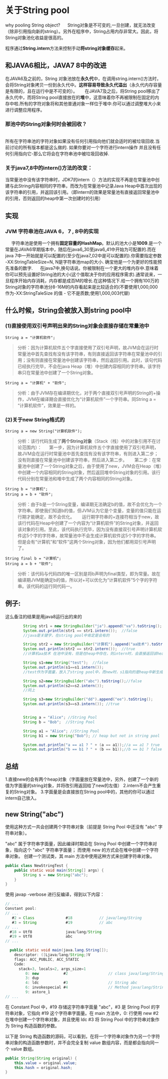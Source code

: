 # 关于String pool

why pooling String object? 
     String对象是不可变的,一旦创建，就无法改变（除非引用指向新的string）。另外在程序中，String占用内存非常大。因此，将String对象池化收益是很高的。

程序通过**String.intern**方法来控制手动**将string对象缓存**起来。

## 和JAVA6相比，JAVA7 8中的改进

在JAVA6及之前的，String 对象池放在**永久代**中，在调用string.intern()方法时，会将String对象拷贝一份到永久代中。**这样容易导致永久代溢出**（永久代内存容量是有限的，且在运行中是不可变的）。 
     在JAVA7及之后，将String pool移出了永久代中，而将String pool直接放在的**堆**中，这意味着你不再被限制在固定的内存中啦.所有的字符对象将和其他普通对象一样位于堆中.你可以通过调整堆大小来进行调整应用程序。 
     
### 那池中的String对象何时会被回收？ 
          
所有在字符串池的字符对象如果没有任何引用指向他们就会适时的被垃圾回收.当前讨论的所有版本都是这么做的. 如果你要对一个字符进行intern操作 并且没有任何引用指向它-那么它将会在字符串池中被垃圾回收掉. 

### 关于java7,8中的intern()方法的改变： 
当常量池中没有该字符串时，JDK7的intern（）方法的实现不再是在常量池中创建与此String内容相同的字符串，而改为在常量池中记录Java Heap中首次出现的该字符串的引用，并返回该引用。（即intern的效果是常量池有直接返回常量池中的引用，否则返回的heap中第一次创建时的引用）

## 实现
### JVM 字符串池在JAVA 6， 7 , 8中的实现 
     字符串池是使用一个拥有**固定容量的HashMap**。默认的池大小是**1009**.是一个常量在JAVA6早期版本中，随后在java6_30至java6_41中开始为可配置的.而在java 7中一开始就是可以配置的(至少在java7_02中是可以配置的).你需要指定参数 -XX:StringTableSize=N, N是字符串池map的大小. 确宝他是一个为更好的性能预先准备的数字. 
     在java7中,换句话说。你被限制在一个更大的堆内存中.意味着你可以预先设置好String池的大小(这个值取决于你的应用程序需求).通常说来，一旦程序开始内存消耗，内存都是成百M的增长.在这种情况下.给一个拥有100万的String对象的字符串池分8-16M的内存看起来是比较适合的(不要使用1,000,000 作为-XX:StringTaleSize 的值 - 它不是质数;使用1,000,003代替)
     
     
## 什么时候，String会被放入到string pool中


### (1)直接使用双引号声明出来的String对象会直接存储在常量池中


```
String a = "计算机软件"; 
```

> 分析：因为计算机软件五个字直接使用了双引号声明，故JVM会在运行时常量池中首先查找有没有该字符串，有则直接返回该字符串在常量池中的引用；没有则直接在常量池中创建该字符串，然后返回引用。此时，该句代码已经执行完毕，不会在java Heap（堆）中创建内容相同的字符串。该字符串只在常量池中创建了一个String对象。


```
String a = "计算机" + "软件";
```

> 分析：由于JVM存在编译期优化，对于两个直接双引号声明的String的+操作，JVM在编译期会直接优化为“计算机软件”一个字符串。同String a = “计算机软件”，效果是一样的。

### (2)关于new String格式的


```
String a = new String("计算机软件");
```

> 分析：该行代码生成了**两个String对象**（Stack（栈）中的对象引用不在讨论范围内）： 
>      第一步，因为计算机软件五个字直接使用了双引号声明，故JVM会在运行时常量池中首先查找有没有该字符串，有则进入第二步；没有则直接在常量池中创建该字符串，然后进入第二步。 
>      第二步：在常量池中创建了一个String对象之后，由于使用了new，JVM会在Heap（堆）中创建一个内容相同的String对象，然后返回堆中String对象的引用。该行代码分别在常量池和堆中生成了两个内容相同的String对象。


```
String b = "计算机";  
String a = b + "软件";
```

> 分析：由于b是一个String变量，编译期无法确定b的值，故不会优化为一个字符串。即使我们知道b的值，但JVM认为它是个变量，变量的值只能在运行期才能确定，故不会优化。 
>      运行期字符串的+连接符相当于new，故该行代码在Heap中创建了一个内容为“计算机软件”的String对象，并返回该对象的引用。至此，该代码执行完毕，因为没有直接双引号声明计算机软件这5个字的字符串，故常量池中不会生成计算机软件这5个字的字符串。但是会有“计算机”和“软件”这两个String对象，因为他们都用双引号声明了。



```
String final b = "计算机";  
String a = b + "软件";
```

> 分析：该代码与代码四的唯一区别是将b声明为final类型，即为常量。故在编译期JVM能确定b的值，所以对+可以优化为“计算机软件”5个字的字符串。该代码的运行同代码一。


## 例子:
这么备注的结果是用java8运行出的来的

```JAVA
        String str1 = new StringBuilder("ja").append("va").toString();  
        System.out.println(str1 == str1.intern());  //false
        //java是关键字，在string pool中肯定是会有的

        String str2 = new StringBuilder("计算机").append("aa技术").toString();  
        System.out.println(str2 == str2.intern());  //true
        //计算机aa技术 在池中没有，但是在heap中存在，则intern时，会直接返回该heap中的引用

        String s1=new String("test");  //false
        System.out.println(s1==s1.intern()); 
        //test作为字面量，放入了string pool中，而new时，s1指向的是heap中新生成的string对象，地址不同，为false

        String s2=new StringBuilder("abc").toString();//false
        System.out.println(s2==s2.intern()); 
        //同上

        String s3=new StringBuilder("dd").append("ee").toString();
        System.out.println(s3==s3.intern()); //true


        String a = "Alice"; //String Pool
        String b = "Bob";  //String Pool

        String a1 = "Alice"; //String Pool
        String b1 = new String("Bob"); // heap but not in string pool

        System.out.println("a == a1 ? " + (a == a1));//a == a1 ? true
        System.out.println("b == b1 ? " + (b == b1));//b == b1 ? false

```
## 总结
1.直接new的会有两个heap对象（字面量放在常量池中，另外，创建了一个新的值为字面量的string对象，并将改引用返回给了new的左值） 
2.intern不会产生重复的String对象。 
3.字面量是会直接放在String pool中的，其他的你可以通过intern自己放入。

## new String("abc")

使用这种方式一共会创建两个字符串对象（前提是 String Pool 中还没有 "abc" 字符串对象）。

"abc" 属于字符串字面量，因此编译时期会在 String Pool 中创建一个字符串对象，指向这个 "abc" 字符串字面量；
而使用 new 的方式会在堆中创建一个字符串对象。
创建一个测试类，其 main 方法中使用这种方式来创建字符串对象。

```JAVA
public class NewStringTest {
    public static void main(String[] args) {
        String s = new String("abc");
    }
}
```

使用 javap -verbose 进行反编译，得到以下内容：


```JAVA
// ...
Constant pool:
// ...
   #2 = Class              #18            // java/lang/String
   #3 = String             #19            // abc
// ...
  #18 = Utf8               java/lang/String
  #19 = Utf8               abc
// ...

  public static void main(java.lang.String[]);
    descriptor: ([Ljava/lang/String;)V
    flags: ACC_PUBLIC, ACC_STATIC
    Code:
      stack=3, locals=2, args_size=1
         0: new           #2                  // class java/lang/String
         3: dup
         4: ldc           #3                  // String abc
         6: invokespecial #4                  // Method java/lang/String."<init>":(Ljava/lang/String;)V
         9: astore_1
// ...

```

在 Constant Pool 中，#19 存储这字符串字面量 "abc"，#3 是 String Pool 的字符串对象，它指向 #19 这个字符串字面量。在 main 方法中，0: 行使用 new #2 在堆中创建一个字符串对象，并且使用 ldc #3 将 String Pool 中的字符串对象作为 String 构造函数的参数。

以下是 String 构造函数的源码，可以看到，在将一个字符串对象作为另一个字符串对象的构造函数参数时，并不会完全复制 value 数组内容，而是都会指向同一个 value 数组。


```java
public String(String original) {
    this.value = original.value;
    this.hash = original.hash;
}
```